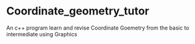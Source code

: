 # Coordinate_geometry_tutor
An c++ program learn and revise Coordinate Goemetry from the basic to intermediate using Graphics
